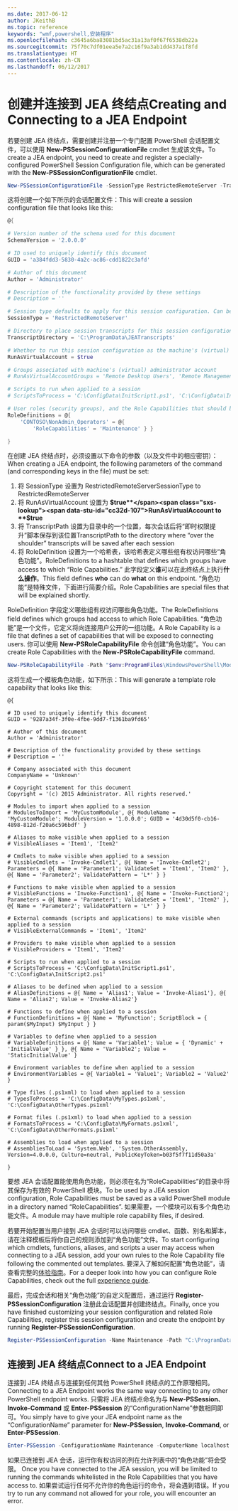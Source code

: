 ```yaml
---
ms.date: 2017-06-12
author: JKeithB
ms.topic: reference
keywords: "wmf,powershell,安装程序"
ms.openlocfilehash: c3645a6ba83081bd5ac31a13af0f67f6538db22a
ms.sourcegitcommit: 75f70c7df01eea5e7a2c16f9a3ab1dd437a1f8fd
ms.translationtype: HT
ms.contentlocale: zh-CN
ms.lasthandoff: 06/12/2017
---
```

# <a name="creating-and-connecting-to-a-jea-endpoint"></a><span data-ttu-id="cc32d-102">创建并连接到 JEA 终结点</span><span class="sxs-lookup"><span data-stu-id="cc32d-102">Creating and Connecting to a JEA Endpoint</span></span>
<span data-ttu-id="cc32d-103">若要创建 JEA 终结点，需要创建并注册一个专门配置 PowerShell 会话配置文件，可以使用 **New-PSSessionConfigurationFile** cmdlet 生成该文件。</span><span class="sxs-lookup"><span data-stu-id="cc32d-103">To create a JEA endpoint, you need to create and register a specially-configured PowerShell Session Configuration file, which can be generated with the **New-PSSessionConfigurationFile** cmdlet.</span></span>

```powershell
New-PSSessionConfigurationFile -SessionType RestrictedRemoteServer -TranscriptDirectory "C:\ProgramData\JEATranscripts" -RunAsVirtualAccount -RoleDefinitions @{ 'CONTOSO\NonAdmin_Operators' = @{ RoleCapabilities = 'Maintenance' }} -Path "$env:ProgramData\JEAConfiguration\Demo.pssc" 
```

<span data-ttu-id="cc32d-104">这将创建一个如下所示的会话配置文件：</span><span class="sxs-lookup"><span data-stu-id="cc32d-104">This will create a session configuration file that looks like this:</span></span> 
```powershell
@{

# Version number of the schema used for this document
SchemaVersion = '2.0.0.0'

# ID used to uniquely identify this document
GUID = 'a384fdd3-5830-4a2c-ac86-cdd1822c3afd'

# Author of this document
Author = 'Administrator'

# Description of the functionality provided by these settings
# Description = ''

# Session type defaults to apply for this session configuration. Can be 'RestrictedRemoteServer' (recommended), 'Empty', or 'Default'
SessionType = 'RestrictedRemoteServer'

# Directory to place session transcripts for this session configuration
TranscriptDirectory = 'C:\ProgramData\JEATranscripts'

# Whether to run this session configuration as the machine's (virtual) administrator account
RunAsVirtualAccount = $true

# Groups associated with machine's (virtual) administrator account
# RunAsVirtualAccountGroups = 'Remote Desktop Users', 'Remote Management Users'

# Scripts to run when applied to a session
# ScriptsToProcess = 'C:\ConfigData\InitScript1.ps1', 'C:\ConfigData\InitScript2.ps1'

# User roles (security groups), and the Role Capabilities that should be applied to them when applied to a session
RoleDefinitions = @{
    'CONTOSO\NonAdmin_Operators' = @{
        'RoleCapabilities' = 'Maintenance' } }

} 
```
<span data-ttu-id="cc32d-105">在创建 JEA 终结点时，必须设置以下命令的参数（以及文件中的相应密钥）：</span><span class="sxs-lookup"><span data-stu-id="cc32d-105">When creating a JEA endpoint, the following parameters of the command (and corresponding keys in the file) must be set:</span></span>
1.  <span data-ttu-id="cc32d-106">将 SessionType 设置为 RestrictedRemoteServer</span><span class="sxs-lookup"><span data-stu-id="cc32d-106">SessionType to RestrictedRemoteServer</span></span>
2.  <span data-ttu-id="cc32d-107">将 RunAsVirtualAccount 设置为 **$true**</span><span class="sxs-lookup"><span data-stu-id="cc32d-107">RunAsVirtualAccount to **$true**</span></span>
3.  <span data-ttu-id="cc32d-108">将 TranscriptPath 设置为目录中的一个位置，每次会话后将“即时权限提升”脚本保存到该位置</span><span class="sxs-lookup"><span data-stu-id="cc32d-108">TranscriptPath to the directory where “over the shoulder” transcripts will be saved after each session</span></span>
4.  <span data-ttu-id="cc32d-109">将 RoleDefinition 设置为一个哈希表，该哈希表定义哪些组有权访问哪些“角色功能”。</span><span class="sxs-lookup"><span data-stu-id="cc32d-109">RoleDefinitions to a hashtable that defines which groups have access to which “Role Capabilities.”</span></span>  <span data-ttu-id="cc32d-110">此字段定义**谁**可以在此终结点上执行**什么操作**。</span><span class="sxs-lookup"><span data-stu-id="cc32d-110">This field defines **who** can do **what** on this endpoint.</span></span>   <span data-ttu-id="cc32d-111">“角色功能”是特殊文件，下面进行简要介绍。</span><span class="sxs-lookup"><span data-stu-id="cc32d-111">Role Capabilities are special files that will be explained shortly.</span></span>


<span data-ttu-id="cc32d-112">RoleDefinition 字段定义哪些组有权访问哪些角色功能。</span><span class="sxs-lookup"><span data-stu-id="cc32d-112">The RoleDefinitions field defines which groups had access to which Role Capabilities.</span></span>  <span data-ttu-id="cc32d-113">“角色功能”是一个文件，它定义将向连接用户公开的一组功能。</span><span class="sxs-lookup"><span data-stu-id="cc32d-113">A Role Capability is a file that defines a set of capabilities that will be exposed to connecting users.</span></span>  <span data-ttu-id="cc32d-114">你可以使用 **New-PSRoleCapabilityFile** 命令创建“角色功能”。</span><span class="sxs-lookup"><span data-stu-id="cc32d-114">You can create Role Capabilities with the **New-PSRoleCapabilityFile** command.</span></span>

```powershell
New-PSRoleCapabilityFile -Path "$env:ProgramFiles\WindowsPowerShell\Modules\DemoModule\RoleCapabilities\Maintenance.psrc" 
```

<span data-ttu-id="cc32d-115">这将生成一个模板角色功能，如下所示：</span><span class="sxs-lookup"><span data-stu-id="cc32d-115">This will generate a template role capability that looks like this:</span></span>
```
@{

# ID used to uniquely identify this document
GUID = '9287a34f-3f0e-4fbe-9dd7-f1361ba9fd65'

# Author of this document
Author = 'Administrator'

# Description of the functionality provided by these settings
# Description = ''

# Company associated with this document
CompanyName = 'Unknown'

# Copyright statement for this document
Copyright = '(c) 2015 Administrator. All rights reserved.'

# Modules to import when applied to a session
# ModulesToImport = 'MyCustomModule', @{ ModuleName = 'MyCustomModule'; ModuleVersion = '1.0.0.0'; GUID = '4d30d5f0-cb16-4898-812d-f20a6c596bdf' }

# Aliases to make visible when applied to a session
# VisibleAliases = 'Item1', 'Item2'

# Cmdlets to make visible when applied to a session
# VisibleCmdlets = 'Invoke-Cmdlet1', @{ Name = 'Invoke-Cmdlet2'; Parameters = @{ Name = 'Parameter1'; ValidateSet = 'Item1', 'Item2' }, @{ Name = 'Parameter2'; ValidatePattern = 'L*' } }

# Functions to make visible when applied to a session
# VisibleFunctions = 'Invoke-Function1', @{ Name = 'Invoke-Function2'; Parameters = @{ Name = 'Parameter1'; ValidateSet = 'Item1', 'Item2' }, @{ Name = 'Parameter2'; ValidatePattern = 'L*' } }

# External commands (scripts and applications) to make visible when applied to a session
# VisibleExternalCommands = 'Item1', 'Item2'

# Providers to make visible when applied to a session
# VisibleProviders = 'Item1', 'Item2'

# Scripts to run when applied to a session
# ScriptsToProcess = 'C:\ConfigData\InitScript1.ps1', 'C:\ConfigData\InitScript2.ps1'

# Aliases to be defined when applied to a session
# AliasDefinitions = @{ Name = 'Alias1'; Value = 'Invoke-Alias1'}, @{ Name = 'Alias2'; Value = 'Invoke-Alias2'}

# Functions to define when applied to a session
# FunctionDefinitions = @{ Name = 'MyFunction'; ScriptBlock = { param($MyInput) $MyInput } }

# Variables to define when applied to a session
# VariableDefinitions = @{ Name = 'Variable1'; Value = { 'Dynamic' + 'InitialValue' } }, @{ Name = 'Variable2'; Value = 'StaticInitialValue' }

# Environment variables to define when applied to a session
# EnvironmentVariables = @{ Variable1 = 'Value1'; Variable2 = 'Value2' }

# Type files (.ps1xml) to load when applied to a session
# TypesToProcess = 'C:\ConfigData\MyTypes.ps1xml', 'C:\ConfigData\OtherTypes.ps1xml'

# Format files (.ps1xml) to load when applied to a session
# FormatsToProcess = 'C:\ConfigData\MyFormats.ps1xml', 'C:\ConfigData\OtherFormats.ps1xml'

# Assemblies to load when applied to a session
# AssembliesToLoad = 'System.Web', 'System.OtherAssembly, Version=4.0.0.0, Culture=neutral, PublicKeyToken=b03f5f7f11d50a3a'

} 

```
<span data-ttu-id="cc32d-116">要想 JEA 会话配置能使用角色功能，则必须在名为“RoleCapabilities”的目录中将其保存为有效的 PowerShell 模块。</span><span class="sxs-lookup"><span data-stu-id="cc32d-116">To be used by a JEA session configuration, Role Capabilities must be saved as a valid PowerShell module in a directory named “RoleCapabilities”.</span></span> <span data-ttu-id="cc32d-117">如果需要，一个模块可以有多个角色功能文件。</span><span class="sxs-lookup"><span data-stu-id="cc32d-117">A module may have multiple role capability files, if desired.</span></span>

<span data-ttu-id="cc32d-118">若要开始配置当用户接到 JEA 会话时可以访问哪些 cmdlet、函数、别名和脚本，请在注释模板后将你自己的规则添加到“角色功能”文件。</span><span class="sxs-lookup"><span data-stu-id="cc32d-118">To start configuring which cmdlets, functions, aliases, and scripts a user may access when connecting to a JEA session, add your own rules to the Role Capability file following the commented out templates.</span></span> <span data-ttu-id="cc32d-119">要深入了解如何配置“角色功能”，请查看完整的[体验指南](http://aka.ms/JEA)。</span><span class="sxs-lookup"><span data-stu-id="cc32d-119">For a deeper look into how you can configure Role Capabilities, check out the full [experience guide](http://aka.ms/JEA).</span></span>

<span data-ttu-id="cc32d-120">最后，完成会话和相关“角色功能”的自定义配置后，通过运行 **Register-PSSessionConfiguration** 注册此会话配置并创建终结点。</span><span class="sxs-lookup"><span data-stu-id="cc32d-120">Finally, once you have finished customizing your session configuration and related Role Capabilities, register this session configuration and create the endpoint by running **Register-PSSessionConfiguration**.</span></span>

```powershell
Register-PSSessionConfiguration -Name Maintenance -Path "C:\ProgramData\JEAConfiguration\Demo.pssc" 
```

## <a name="connect-to-a-jea-endpoint"></a><span data-ttu-id="cc32d-121">连接到 JEA 终结点</span><span class="sxs-lookup"><span data-stu-id="cc32d-121">Connect to a JEA Endpoint</span></span>
<span data-ttu-id="cc32d-122">连接到 JEA 终结点与连接到任何其他 PowerShell 终结点的工作原理相同。</span><span class="sxs-lookup"><span data-stu-id="cc32d-122">Connecting to a JEA Endpoint works the same way connecting to any other PowerShell endpoint works.</span></span>  <span data-ttu-id="cc32d-123">只需将 JEA 终结点命名为与 **New-PSSession**、**Invoke-Command**  或 **Enter-PSSession** 的“ConfigurationName”参数相同即可。</span><span class="sxs-lookup"><span data-stu-id="cc32d-123">You simply have to give your JEA endpoint name as the “ConfigurationName” parameter for **New-PSSession**, **Invoke-Command**, or **Enter-PSSession**.</span></span>

```powershell
Enter-PSSession -ConfigurationName Maintenance -ComputerName localhost
```
<span data-ttu-id="cc32d-124">如果已连接到 JEA 会话，运行你有权访问的列在允许列表中的“角色功能”将会受限。
</span><span class="sxs-lookup"><span data-stu-id="cc32d-124">Once you have connected to the JEA session, you will be limited to running the commands whitelisted in the Role Capabilities that you have access to.</span></span> <span data-ttu-id="cc32d-125">如果尝试运行任何不允许你的角色运行的命令，将会遇到错误。</span><span class="sxs-lookup"><span data-stu-id="cc32d-125">If you try to run any command not allowed for your role, you will encounter an error.</span></span>

